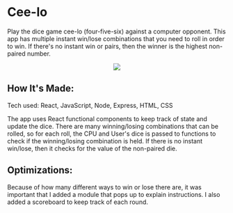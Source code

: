 # Cee-lo

Play the dice game cee-lo (four-five-six) against a computer opponent. This app has multiple instant win/lose combinations that you need to roll in order to win. If there's no instant win or pairs, then the winner is the highest non-paired number.

<p align="center">
<img src ="https://user-images.githubusercontent.com/104634518/182951532-7231d98d-2bd7-4698-9358-a1b27e19b5a7.png">

  </p>

## How It's Made:

Tech used: React, JavaScript, Node, Express, HTML, CSS

The app uses React functional components to keep track of state and update the dice. There are many winning/losing combinations that can be rolled, so for each roll, the CPU and User's dice is passed to functions to check if the winning/losing combination is held. If there is no instant win/lose, then it checks for the value of the non-paired die.

## Optimizations:

Because of how many different ways to win or lose there are, it was important that I added a module that pops up to explain instructions. I also added a scoreboard to keep track of each round. 
